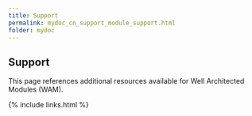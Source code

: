 ```yaml
---
title: Support
permalink: mydoc_cn_support_module_support.html
folder: mydoc
---
```


## Support
This page references additional resources available for Well Architected Modules (WAM).

{% include links.html %}
